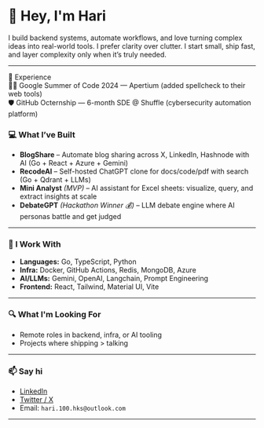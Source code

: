 # 👋 Hey, I'm Hari

I build backend systems, automate workflows, and love turning complex ideas into real-world tools.
I prefer clarity over clutter. I start small, ship fast, and layer complexity only when it’s truly needed.

---


💼 Experience  
🧑‍💻 Google Summer of Code 2024 — Apertium (added spellcheck to their web tools)  
🛡️ GitHub Octernship — 6-month SDE @ Shuffle (cybersecurity automation platform)  

### 💻 What I’ve Built

- **BlogShare** – Automate blog sharing across X, LinkedIn, Hashnode with AI (Go + React + Azure + Gemini)
- **RecodeAI** – Self-hosted ChatGPT clone for docs/code/pdf with search (Go + Qdrant + LLMs)
- **Mini Analyst** *(MVP)* – AI assistant for Excel sheets: visualize, query, and extract insights at scale
- **DebateGPT** *(Hackathon Winner 💰)* – LLM debate engine where AI personas battle and get judged

---

### 🔧 I Work With

- **Languages:** Go, TypeScript, Python  
- **Infra:** Docker, GitHub Actions, Redis, MongoDB, Azure  
- **AI/LLMs:** Gemini, OpenAI, Langchain, Prompt Engineering  
- **Frontend:** React, Tailwind, Material UI, Vite

---

### 🔍 What I'm Looking For

- Remote roles in backend, infra, or AI tooling  
- Projects where shipping > talking

---

### 📫 Say hi

- [LinkedIn](https://www.linkedin.com/in/hari-krishna-r-86659b249)
- [Twitter / X](https://x.com/66_hks)
- Email: `hari.100.hks@outlook.com`

---

